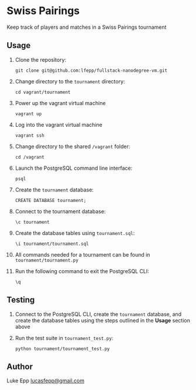 # Swiss Pairings

Keep track of players and matches in a Swiss Pairings tournament

## Usage

1. Clone the repository:

    ```
    git clone git@github.com:lfepp/fullstack-nanodegree-vm.git
    ```

1. Change directory to the `tournament` directory:

    ```
    cd vagrant/tournament
    ```

1. Power up the vagrant virtual machine

    ```
    vagrant up    
    ```

1. Log into the vagrant virtual machine

    ```
    vagrant ssh
    ```

1. Change directory to the shared `/vagrant` folder:

    ```
    cd /vagrant
    ```

1. Launch the PostgreSQL command line interface:

    ```
    psql
    ```

1. Create the `tournament` database:

    ```
    CREATE DATABASE tournament;
    ```

1. Connect to the tournament database:

    ```
    \c tournament
    ```

1. Create the database tables using `tournament.sql`:

    ```
    \i tournament/tournament.sql
    ```

1. All commands needed for a tournament can be found in `tournament/tournament.py`

1. Run the following command to exit the PostgreSQL CLI:

    ```
    \q
    ```

## Testing

1. Connect to the PostgreSQL CLI, create the `tournament` database, and create the database tables using the steps outlined in the **Usage** section above

1. Run the test suite in `tournament_test.py`:

    ```
    python tournament/tournament_test.py
    ```

## Author

Luke Epp <lucasfepp@gmail.com>
